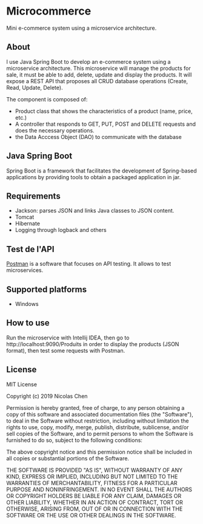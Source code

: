 # Microcommerce
Mini e-commerce system using a microservice architecture.

## About
I use Java Spring Boot to develop an e-commerce system using a microservice architecture. This microservice will manage the products for sale, it must be able to add, delete, update and display the products. It will expose a REST API that proposes all CRUD database operations (Create, Read, Update, Delete).

The component is composed of:
- Product class that shows the characteristics of a product (name, price, etc.)
- A controller that responds to GET, PUT, POST and DELETE requests and does the necessary operations.
- the Data Acccess Object (DAO) to communicate with the database

## Java Spring Boot
Spring Boot is a framework that facilitates the development of Spring-based applications by providing tools to obtain a packaged application in jar.

## Requirements
- Jackson: parses JSON and links Java classes to JSON content.
- Tomcat
- Hibernate
- Logging through logback and others

## Test de l'API
[Postman](https://www.getpostman.com/) is a software that focuses on API testing.
It allows to test microservices.

## Supported platforms
- Windows

## How to use
Run the microservice with Intellij IDEA, then go to 
http://localhost:9090/Produits
in order to display the products (JSON format), then test some requests with Postman.

## License
MIT License

Copyright (c) 2019 Nicolas Chen

Permission is hereby granted, free of charge, to any person obtaining a copy
of this software and associated documentation files (the "Software"), to deal
in the Software without restriction, including without limitation the rights
to use, copy, modify, merge, publish, distribute, sublicense, and/or sell
copies of the Software, and to permit persons to whom the Software is
furnished to do so, subject to the following conditions:

The above copyright notice and this permission notice shall be included in all
copies or substantial portions of the Software.

THE SOFTWARE IS PROVIDED "AS IS", WITHOUT WARRANTY OF ANY KIND, EXPRESS OR
IMPLIED, INCLUDING BUT NOT LIMITED TO THE WARRANTIES OF MERCHANTABILITY,
FITNESS FOR A PARTICULAR PURPOSE AND NONINFRINGEMENT. IN NO EVENT SHALL THE
AUTHORS OR COPYRIGHT HOLDERS BE LIABLE FOR ANY CLAIM, DAMAGES OR OTHER
LIABILITY, WHETHER IN AN ACTION OF CONTRACT, TORT OR OTHERWISE, ARISING FROM,
OUT OF OR IN CONNECTION WITH THE SOFTWARE OR THE USE OR OTHER DEALINGS IN THE
SOFTWARE.
